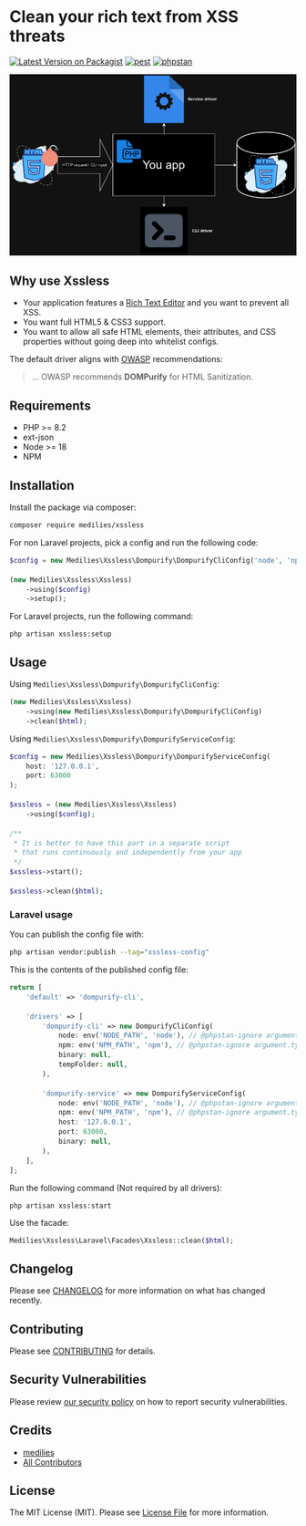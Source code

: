# Clean your rich text from XSS threats

[![Latest Version on Packagist](https://img.shields.io/packagist/v/medilies/xssless.svg?style=flat-square)](https://packagist.org/packages/medilies/xssless)
[![pest](https://img.shields.io/github/actions/workflow/status/medilies/xssless/run-tests.yml?branch=main&label=tests&style=flat-square)](https://github.com/medilies/xssless/actions?query=workflow%3Arun-tests+branch%3Amain)
[![phpstan](https://img.shields.io/github/actions/workflow/status/medilies/xssless/phpstan.yml?branch=main&label=phpstan&style=flat-square)](https://github.com/medilies/xssless/actions?query=workflow%3A"phpstan"+branch%3Amain)
<!-- [![Total Downloads](https://img.shields.io/packagist/dt/medilies/xssless.svg?style=flat-square)](https://packagist.org/packages/medilies/xssless) -->

![workflow](./workflow.png)

## Why use Xssless

- Your application features a [Rich Text Editor](https://en.wikipedia.org/wiki/Online_rich-text_editor) and you want to prevent all XSS.
- You want full HTML5 & CSS3 support.
- You want to allow all safe HTML elements, their attributes, and CSS properties without going deep into whitelist configs.
<!-- - [TODO] You want a fluent and an intuitive way to build policies. -->

The default driver aligns with [OWASP](https://cheatsheetseries.owasp.org/cheatsheets/Cross_Site_Scripting_Prevention_Cheat_Sheet.html#html-sanitization) recommendations:

> ... OWASP recommends **DOMPurify** for HTML Sanitization.

## Requirements

- PHP >= 8.2
- ext-json
- Node >= 18
- NPM

## Installation

Install the package via composer:

```bash
composer require medilies/xssless
```

For non Laravel projects, pick a config and run the following code:

```php
$config = new Medilies\Xssless\Dompurify\DompurifyCliConfig('node', 'npm');

(new Medilies\Xssless\Xssless)
    ->using($config)
    ->setup();
```

For Laravel projects, run the following command:

```shell
php artisan xssless:setup
```

<!-- > [!IMPORTANT]  
> You may need to re-run the setup when switching drivers. -->

## Usage

Using `Medilies\Xssless\Dompurify\DompurifyCliConfig`:

```php
(new Medilies\Xssless\Xssless)
    ->using(new Medilies\Xssless\Dompurify\DompurifyCliConfig)
    ->clean($html);
```

Using `Medilies\Xssless\Dompurify\DompurifyServiceConfig`:

```php
$config = new Medilies\Xssless\Dompurify\DompurifyServiceConfig(
    host: '127.0.0.1', 
    port: 63000
);

$xssless = (new Medilies\Xssless\Xssless)
    ->using($config);

/**
 * It is better to have this part in a separate script
 * that runs continuously and independently from your app 
 */
$xssless->start();

$xssless->clean($html);
```

### Laravel usage

You can publish the config file with:

```bash
php artisan vendor:publish --tag="xssless-config"
```

This is the contents of the published config file:

```php
return [
    'default' => 'dompurify-cli',

    'drivers' => [
        'dompurify-cli' => new DompurifyCliConfig(
            node: env('NODE_PATH', 'node'), // @phpstan-ignore argument.type
            npm: env('NPM_PATH', 'npm'), // @phpstan-ignore argument.type
            binary: null,
            tempFolder: null,
        ),
        
        'dompurify-service' => new DompurifyServiceConfig(
            node: env('NODE_PATH', 'node'), // @phpstan-ignore argument.type
            npm: env('NPM_PATH', 'npm'), // @phpstan-ignore argument.type
            host: '127.0.0.1',
            port: 63000,
            binary: null,
        ),
    ],
];
```

Run the following command (Not required by all drivers):

```shell
php artisan xssless:start
```

Use the facade:

```php
Medilies\Xssless\Laravel\Facades\Xssless::clean($html);
```

## Changelog

Please see [CHANGELOG](CHANGELOG.md) for more information on what has changed recently.

## Contributing

Please see [CONTRIBUTING](CONTRIBUTING.md) for details.

## Security Vulnerabilities

Please review [our security policy](../../security/policy) on how to report security vulnerabilities.

## Credits

- [medilies](https://github.com/medilies)
- [All Contributors](../../contributors)

## License

The MIT License (MIT). Please see [License File](LICENSE.md) for more information.
